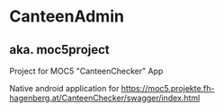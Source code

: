 # CanteenAdmin
## aka. moc5project
Project for MOC5 "CanteenChecker" App

Native android application for https://moc5.projekte.fh-hagenberg.at/CanteenChecker/swagger/index.html
